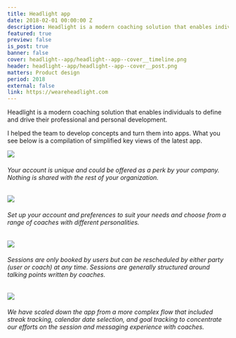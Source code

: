 ```yaml
---
title: Headlight app
date: 2018-02-01 00:00:00 Z
description: Headlight is a modern coaching solution that enables individuals to define and drive their professional and personal development.
featured: true
preview: false
is_post: true
banner: false
cover: headlight--app/headlight--app--cover__timeline.png
header: headlight--app/headlight--app--cover__post.png
matters: Product design
period: 2018
external: false
link: https://weareheadlight.com
---
```

Headlight is a modern coaching solution that enables individuals to define and drive their professional and personal development.

I helped the team to develop concepts and turn them into apps. What you see below is a compilation of simplified key views of the latest app.

![](../../assets/images/posts/headlight--app/headlight--app--content--0.png)
###### Your account is unique and could be offered as a perk by your company. Nothing is shared with the rest of your organization.  

![](../../assets/images/posts/headlight--app/headlight--app--content--1.png)
###### Set up your account and preferences to suit your needs and choose from a range of coaches with different personalities.

![](../../assets/images/posts/headlight--app/headlight--app--content--2.png)
###### Sessions are only booked by users but can be rescheduled by either party (user or coach) at any time. Sessions are generally structured around talking points written by coaches.

![](../../assets/images/posts/headlight--app/headlight--app--content--3.png)
###### We have scaled down the app from a more complex flow that included streak tracking, calendar date selection, and goal tracking to concentrate our efforts on the session and messaging experience with coaches.